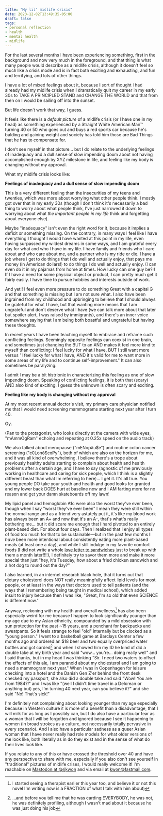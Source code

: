 ```yaml
---
title: "My lil' midlife crisis"
date: 2023-12-02T13:49:35-05:00
draft: false
tags: 
- personal reflection
- health
- mental health
- midlife
---
```


For the last several months I have been experiencing something, first in the background and now very much in the foreground, and that thing is what many people would describe as a midlife crisis, although it doesn't feel so much like a crisis mode and is in fact both exciting and exhausting, and fun and terrifying, and lots of other things. 

I have a lot of mixed feelings about it, because I sort of thought I had already had my midlife crisis when I dramatically quit my career in my early 30s to TAKE A PRINCIPLED STAND and CHANGE THE WORLD and that from then on I would be sailing off into the sunset. 

But life doesn't work that way, I guess.

It feels like there is a *default picture* of a midlife crisis (or I have one in my head) as something experienced by a Straight White American Man™ turning 40 or 50 who goes out and buys a red sports car because he's balding and gaining weight and society has told him those are Bad Things that he has to compensate for. 

I don't see myself in that picture... but I do relate to the underlying feelings of inadequacy and a dull sense of slow impending doom about not having accomplished enough by XYZ milestone in life, and feeling like my body is changing without my approval.

What my midlife crisis looks like:

**Feelings of inadequacy and a dull sense of slow impending doom** 

This is a very different feeling than the insecurities of my teens and twenties, which was more about worrying what other people think. I mostly got over that in my early 30s (though I don't think it's necessarily a bad thing to worry about what people think, I've just narrowed it down to worrying about what *the important people in my life* think and forgetting about everyone else). 

Maybe "inadequacy" isn't even the right word for it, because it implies a deficit or something missing. On the contrary, in many ways I feel like I have everything I thought I would have wanted at this point in my life, even having surpassed my wildest dreams in some ways, and I am grateful every day for what and who I have in my life. I have family and friends who I care about and who care about me, and a partner who is my ride or die. I have a job where I get to do things that I do well and actually enjoy, that pays me money (in American dollars!) to do things I do well and actually enjoy. (I can even do it in my pajamas from home at times. How lucky can one guy be?!) If I have a need for some physical object or product, I can pretty much get it fairly easily. I have time to pursue hobbies and interests outside of work.

And yet!! I feel even more pressure to do something Great with a capital G and that something is missing but I am not sure what. I also have been ingrained from my childhood and upbringing to believe that I should always be grateful for what I have, but that wanting more means that I am ungrateful and don't deserve what I have (we can talk more about that later but spoiler alert, I was raised by immigrants), and there's an inner voice somewhere saying that I am being both boastful and ungrateful but having these thoughts.

In recent years I have been teaching myself to embrace and reframe such conflicting feelings. Seemingly opposite feelings can coexist in one brain, and sometimes just changing the BUT to an AND makes it feel more kind to myself than conflicting: I feel lucky for what I have, BUT I still want more versus "I feel lucky for what I have, AND it's valid for me to want more in some areas of my life and to continue self-improvement." It can also sometimes be paralyzing. 

I admit I may be a bit histrionic in characterizing this feeling as one of slow impending doom. Speaking of conflicting feelings, it is both that (scary) AND also kind of exciting. I guess the unknown is often scary and exciting. 

**Feeling like my body is changing without my approval**

At my most recent annual doctor's visit, my primary care physician notified me that I would need screening mammograms starting next year after I turn 40. 

Oy. 

(Pan to the protagonist, who looks directly at the camera with wide eyes, "mAmmÔgRam" echoing and repeating at 0.25x speed on the audio track)

We also talked about menopause ("mENopäu$e") and routine colon cancer screening ("c0LonóScoPy"), both of which are also on the horizon for me, and it was all kind of overwhelming. I believe there's a trope about previously healthy adults starting to complain about health and health problems after a certain age, and I have to say (agnostic of me previously working in healthcare and caring for sick people, which I think is a slightly different beast than what Im referring to here)... I get it. It's all true. You young people DO take your youth and health and good looks for granted and my lower back DOES hurt at baseline now and I AM farting more for no reason and get your damn skateboards off my lawn!

My lipid panel and hemoglobin A1c were also the worst they've ever been, though when I say "worst they've ever been" I mean they were still within the normal range and as a friend very astutely put it, it's like my blood work has always been an A+ and now that it's an A–, that's what's really bothering me... but it did scare me enough that I hard pivoted to an entirely plant-based diet. For about four days. Then I realized that I enjoy all types of food too much for that to be sustainable—but in the past few months I *have* been more intentional about consistently eating more plant-based meals (at least one a day), and while I still indulge in my favorite comfort foods (I did not write a whole [love letter to sandwiches](https://kwon.nyc/notes/seven-sandwiches/) just to break up with them a month later!!!!), I definitely try to savor them more and make it more special than just "hey, it's Tuesday, how about a fried chicken sandwich and a hot dog to round out the day?"

I also learned, in an internet research black hole, that it turns out that dietary cholesterol does NOT really meaningfully affect lipid levels for most people, or at least in the ways that doctors used to tell patients (and the ways that I remembering being taught in medical school), which added insult to injury because then I was like, "Great, I'm so old that even SCIENCE is different now."

Anyway, reckoning with my health and overall wellness[^1] has also been especially weird for me because I happen to look significantly younger than my age due to my Asian ethnicity,  compounded by a mild obsession with sun protection for the past ~15 years, and a penchant for backpacks and sweatpants. So it feels strange to feel "old" internally but be clocked as a "young person." I went to a basketball game at Barclays Center a few months ago and ordered an $18 beer and two equally overpriced water bottles and got carded[^2] and when I showed him my ID he kind of did a double take at my birth year and said "wow... you're... doing really well" and I said thanks, but in my head I was thinking "Sir. I need two waters to offset the effects of this ale, I am paranoid about my cholesterol and I am going to need a mammogram next year." When I was in Copenhagen for leisure checking into a hotel and the Danish Gen Z'er behind the front desk checked my passport, she also did a double take and said "Wow! You are from 1984?!" and I was like "(well I didn't time travel in a Delorean or anything but) yes, I'm turning 40 next year, can you believe it?" and she said "No! That's sick!"

I'm definitely not complaining about looking younger than my age especially because in Western culture it is more of a benefit than a disadvantage, that I will milk for as long as I possibly can, but I do also have a particular fear as a woman that I will be forgotten and ignored because I see it happening to women (in broad strokes as a culture, not necessarily totally pervasive in every scenario). And I also have a particular sadness as a queer Asian woman that I have never really had role models for what older versions of me look like, both literally as in do they exist and in the sense of what do their lives look like.

If you relate to any of this or have crossed the threshold over 40 and have any perspective to share with me, especially if you also don't see yourself in "traditional" pictures of midlife crises, I would really welcome it! I'm reachable on [Mastodon at @rjkwon](https://mastodon.social/@rjkwon) and via email at kwon@fastmail.com.

[^1]: I started seeing a therapist earlier this year too, and believe it or not this novel I'm writing now is a FRACTION of what I talk with him about)
[^2]: ...and before you tell me that he was carding EVERYBODY, he was not, he was definitely profiling, although I wasn't mad about it because he was just doing his job